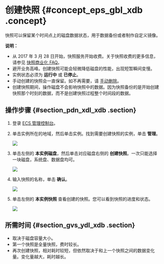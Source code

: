 # 创建快照 {#concept_eps_gbl_xdb .concept}

快照可以保留某个时间点上的磁盘数据状态，用于数据备份或者制作自定义镜像。

**说明：** 

-   从 2017 年 3 月 28 日开始，快照服务开始收费。关于快照收费的更多信息，请参见 [快照商业化 FAQ](https://help.aliyun.com/document_detail/52045.html)。
-   避开业务高峰。创建快照可能会轻微降低磁盘的性能，出现短暂瞬间变慢。
-   实例状态必须为 **运行中** 或 **已停止**。
-   手动创建的快照会一直保留。如不再需要，请 [手动删除](intl.zh-CN/用户指南/快照/删除快照和自动快照策略.md#)。
-   创建快照期间，操作磁盘不会影响快照中的数据。因为快照备份的是开始创建快照那个时刻的数据，而不是创建快照过程整个时间段的数据。

## 操作步骤 {#section_pdn_xdl_xdb .section}

1.  登录 [ECS 管理控制台](https://ecs.console.aliyun.com/#/home)。
2.  单击实例所在的地域，然后单击实例。找到需要创建快照的实例，单击 **管理**。

    ![](http://static-aliyun-doc.oss-cn-hangzhou.aliyuncs.com/assets/img/9687/4545_zh-CN.png)

3.  单击左侧的 **本实例磁盘**，然后单击对应磁盘右侧的 **创建快照**。一次只能选择一块磁盘，系统盘、数据盘均可。

    ![](http://static-aliyun-doc.oss-cn-hangzhou.aliyuncs.com/assets/img/9687/4530_zh-CN.png)

4.  输入快照的名称，单击 **确认**。

    ![](http://static-aliyun-doc.oss-cn-hangzhou.aliyuncs.com/assets/img/9687/4550_zh-CN.png)

5.  单击左侧的 **本实例快照** 查看创建的快照。您可以看到快照的进度和状态。

    ![](http://static-aliyun-doc.oss-cn-hangzhou.aliyuncs.com/assets/img/9687/4552_zh-CN.png)


## 所需时间 {#section_gvs_ydl_xdb .section}

-   取决于磁盘容量大小。
-   第一个快照是全量快照，费时较长。
-   再次创建快照，相对耗时较短，但依然取决于和上一个快照之间的数据变化量。变化量越大，耗时越长。

